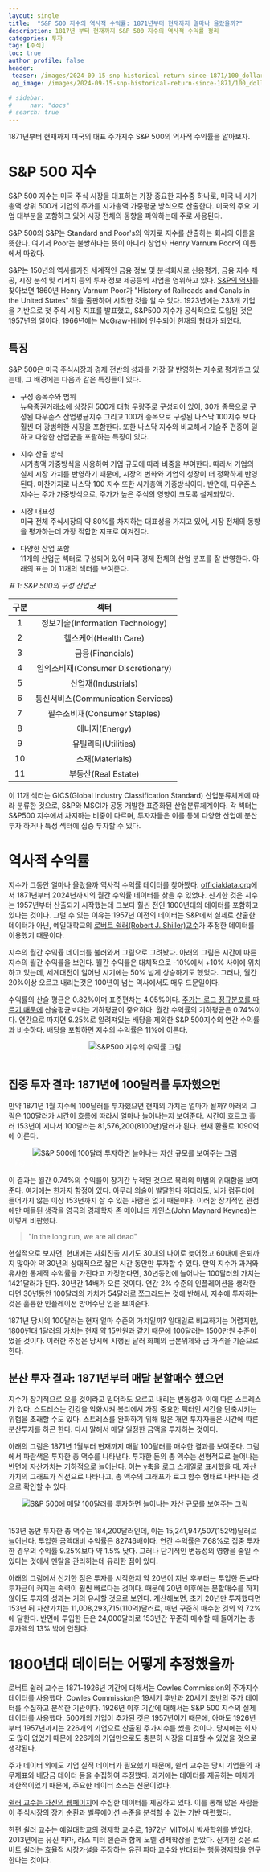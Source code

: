 ```yaml
---
layout: single
title:  "S&P 500 지수의 역사적 수익률: 1871년부터 현재까지 얼마나 올랐을까?"
description: 1817년 부터 현재까지 S&P 500 지수의 역사적 수익률 정리
categories: 투자
tag: [주식]
toc: true
author_profile: false
header:
 teaser: /images/2024-09-15-snp-historical-return-since-1871/100_dollar_growth_linear_scale.webp
 og_image: /images/2024-09-15-snp-historical-return-since-1871/100_dollar_growth_linear_scale.webp

# sidebar:
#     nav: "docs"
# search: true
---
```

1871년부터 현재까지 미국의 대표 주가지수 S&P 500의 역사적 수익률을 알아보자.

# S&P 500 지수
S&P 500 지수는 미국 주식 시장을 대표하는 가장 중요한 지수중 하나로, 미국 내 시가총액 상위 500개 기업의 주가를 시가총액 가중평균 방식으로 산출한다. 미국의 주요 기업 대부분을 포함하고 있어 시장 전체의 동향을 파악하는데 주로 사용된다. 

S&P 500의 S&P는 Standard and Poor's의 약자로 지수를 산출하는 회사의 이름을 뜻한다. 여기서 Poor는 불쌍하다는 뜻이 아니라 창업자 Henry Varnum Poor의 이름에서 따왔다. 

S&P는 150년의 역사를가진 세계적인 금융 정보 및 분석회사로 신용평가, 금융 지수 제공, 시장 분석 및 리서치 등의 투자 정보 제공등의 사업을 영위하고 있다. [S&P의 역사](https://en.wikipedia.org/wiki/Henry_Varnum_Poor)를 찾아보면 1860년 Henry Varnum Poor가 "History of Railroads and Canals in the United States" 책을 출판하며 시작한 것을 알 수 있다. 1923년에는 233개 기업을 기반으로 첫 주식 시장 지표를 발표했고, S&P500 지수가 공식적으로 도입된 것은 1957년의 일이다. 1966년에는 McGraw-Hill에 인수되어 현재의 형태가 되었다.

## 특징
S&P 500은 미국 주식시장과 경제 전반의 성과를 가장 잘 반영하는 지수로 평가받고 있는데, 그 배경에는 다음과 같은 특징들이 있다.

- 구성 종목수와 범위  
뉴욕증권거래소에 상장된 500개 대형 우량주로 구성되어 있어, 30개 종목으로 구성된 다우존스 산업평균지수 그리고 100개 종목으로 구성된 나스닥 100지수 보다 훨씬 더 광범위한 시장을 포함한다. 또한 나스닥 지수와 비교해서 기술주 편중이 덜하고 다양한 산업군을 포괄하는 특징이 있다.

- 지수 산출 방식  
시가총액 가중방식을 사용하여 기업 규모에 따라 비중을 부여한다. 따라서 기업의 실제 시장 가치를 반영하기 때문에, 시장의 변화와 기업의 성장이 더 정확하게 반영된다. 마찬가지로 나스닥 100 지수 또한 시가총액 가중방식이다. 반면에, 다우존스 지수는 주가 가중방식으로, 주가가 높은 주식의 영향이 크도록 설계되었다. 

- 시장 대표성  
미국 전체 주식시장의 약 80%를 차지하는 대표성을 가지고 있어, 시장 전체의 동향을 평가하는데 가장 적합한 지표로 여겨진다.

- 다양한 산업 포함  
11개의 산업군 섹터로 구성되어 있어 미국 경제 전체의 산업 분포를 잘 반영한다. 아래의 표는 이 11개의 섹터를 보여준다.

*표 1: S&P 500의 구성 산업군*

| 구분 | 섹터 |
|:---:|:---:|
| 1  | 정보기술(Information Technology) |
| 2 | 헬스케어(Health Care) |
| 3  | 금융(Financials) |
| 4 | 임의소비재(Consumer Discretionary) |
| 5  | 산업재(Industrials) |
| 6 | 통신서비스(Communication Services) |
| 7  | 필수소비재(Consumer Staples) |
| 8 | 에너지(Energy) |
| 9  | 유틸리티(Utilities) |
| 10 | 소재(Materials) |
| 11 | 부동산(Real Estate) |

이 11개 섹터는 GICS(Global Industry Classification Standard) 산업분류체게에 따라 분류한 것으로, S&P와 MSCI가 공동 개발한 표준화된 산업분류체계이다. 각 섹터는 S&P500 지수에서 차지하는 비중이 다르며, 투자자들은 이를 통해 다양한 산업에 분산투자 하거나 특정 섹터에 집중 투자할 수 있다.

# 역사적 수익률
지수가 그동안 얼마나 올랐을까 역사적 수익률 데이터를 찾아봤다. [officialdata.org](https://www.officialdata.org/us/stocks/s-p-500/1871)에서 1871년부터 2024년까지의 월간 수익률 데이터를 찾을 수 있었다. 신기한 것은 지수는 1957년부터 산출되기 시작했는데 그보다 훨씬 전인 1800년대의 데이터를 포함하고 있다는 것이다. 그럴 수 있는 이유는 1957년 이전의 데이터는 S&P에서 실제로 산출한 데이터가 아닌, 예일대학교의 [로버트 쉴러(Robert J. Shiller)교수](https://ko.wikipedia.org/wiki/%EB%A1%9C%EB%B2%84%ED%8A%B8_J._%EC%8B%A4%EB%9F%AC)가 추정한 데이터를 이용했기 때문이다.

지수의 월간 수익률 데이터를 불러와서 그림으로 그려봤다. 아래의 그림은 시간에 따른 지수의 월간 수익률을 보인다. 월간 수익률은 대체적으로 -10%에서 +10% 사이에 위치하고 있는데, 세계대전이 일어난 시기에는 50% 넘게 상승하기도 했었다. 그러나, 월간 20%이상 오르고 내리는것은 100년이 넘는 역사에서도 매우 드문일이다. 

수익률의 산술 평균은 0.82%이며 표준편차는 4.05%이다. [주가는 로그 정규분포를 따르기 때문에](/투자/stock-price-model) 산술평균보다는 기하평균이 중요하다. 월간 수익률의 기하평균은 0.74%이다. 연간으로 따지면 9.25%로 알려져있는 배당을 제외한 S&P 500지수의 연간 수익률과 비슷하다. 배당을 포함하면 지수의 수익률은 11%에 이른다.

<p align="center">   
    <img src="/images/2024-09-15-snp-historical-return-since-1871/SNP500_return_1871-2024.webp" alt="S&P500 지수의 수익률 그림">
    <br>
   <span style="font-style: italic; color: #FFFFFF;">Fig. 1 S&P 500 지수의 수익률 1871-2024</span>
</p>

## 집중 투자 결과: 1871년에 100달러를 투자했으면
만약 1871년 1월 지수에 100달러를 투자했으면 현재의 가치는 얼마가 될까? 아래의 그림은 100달러가 시간이 흐름에 따라서 얼마나 늘어나는지 보여준다. 시간이 흐르고 흘러 153년이 지나서 100달러는 81,576,200(8100만)달러가 된다. 현재 환율로 1090억에 이른다.

<p align="center">   
    <img src="/images/2024-09-15-snp-historical-return-since-1871/100_dollar_growth.webp" alt="S&P 500에 100달러 투자하면 늘어나는 자산 규모를 보여주는 그림">
    <br>
   <span style="font-style: italic; color: #FFFFFF;">Fig. 2 S&P 500 지수에 100달러 투자 결과; 그림의 y축은 로그 스케일로 표시했다</span>
</p>

이 결과는 월간 0.74%의 수익률이 장기간 누적된 것으로 복리의 마법의 위대함을 보여준다. 여기에는 한가지 함정이 있다. 아무리 의술이 발달한다 하더라도, 뇌가 컴퓨터에 들어가지 않는 이상 153년까지 살 수 있는 사람은 없기 때문이다. 이러한 장기적인 관점에만 매몰된 생각을 영국의 경제학자 존 메이너드 케인스(John Maynard Keynes)는 이렇게 비판했다. 

>"In the long run, we are all dead"

현실적으로 보자면, 현대에는 사회진출 시기도 30대의 나이로 늦어졌고 60대에 은퇴까지 많아야 약 30년의 상대적으로 짧은 시간 동안만 투자할 수 있다. 만약 지수가 과거와 유사한 통계적 수익률을 가진다고 가정한다면, 30년동안에 늘어나는 100달러의 가치는 1421달러가 된다. 30년간 14배가 오른 것이다. 연간 2% 수준의 인플레이션을 생각한다면 30년동안 100달러의 가치가 54달러로 쪼그라드는 것에 반해서, 지수에 투자하는 것은 훌륭한 인플레이션 방어수단 임을 보여준다.

1871년 당시의 100달러는 현재 얼마 수준의 가치일까? 일대일로 비교하기는 어렵지만, [1800년대 1달러의 가치는 현재 약 15만원과 같기 때문에](/투자/jesse-livermore-book/##당시-달러-화폐의-현재-가치) 100달러는 1500만원 수준이었을 것이다. 이러한 추정은 당시에 시행된 달러 화폐의 금본위제와 금 가격을 기준으로 한다. 

## 분산 투자 결과: 1871년부터 매달 분할매수 했으면
지수가 장기적으로 오를 것이라고 믿더라도 오르고 내리는 변동성과 이에 따른 스트레스가 있다. 스트레스는 건강을 악화시켜 복리에서 가장 중요한 팩터인 시간을 단축시키는 위험을 초래할 수도 있다. 스트레스를 완화하기 위해 많은 개인 투자자들은 시간에 따른 분산투자를 하곤 한다. 다시 말해서 매달 일정한 금액을 투자하는 것이다.

아래의 그림은 1871년 1월부터 현재까지 매달 100달러를 매수한 결과를 보여준다. 그림에서 파란색은 투자한 총 액수를 나타낸다. 투자한 돈의 총 액수는 선형적으로 늘어나는 반면에 자산가치는 기하적으로 늘어난다. 이는 y축을 로그 스케일로 표시했을 때, 자산가치의 그래프가 직선으로 나타나고, 총 액수의 그래프가 로그 함수 형태로 나타나는 것으로 확인할 수 있다.

<p align="center">   
    <img src="/images/2024-09-15-snp-historical-return-since-1871/100_dollar_monthly_investing.webp" alt="S&P 500에 매달 100달러를 투자하면 늘어나는 자산 규모를 보여주는 그림">
    <br>
   <span style="font-style: italic; color: #FFFFFF;">Fig. 3 S&P 500 지수에 분할매수 결과; 그림의 y축은 로그 스케일로 표시했다</span>
</p>

153년 동안 투자한 총 액수는 184,200달러인데, 이는 15,241,947,507(152억)달러로 늘어난다. 투입한 금액대비 수익률은 82746배이다. 연간 수익률은 7.68%로 집중 투자한 경우의 수익률 9.25%보다 약 1.5% 낮다. 그러나 단기적인 변동성의 영향을 줄일 수 있다는 것에서 멘탈을 관리하는데 유리한 점이 있다.

아래의 그림에서 신기한 점은 투자를 시작한지 약 20년이 지난 후부터는 투입한 돈보다 투자금이 커지는 속력이 훨씬 빠르다는 것이다. 때문에 20년 이후에는 분할매수를 하지 않아도 투자의 성과는 거의 유사할 것으로 보인다. 계산해보면, 초기 20년만 투자했다면 153년 뒤 자산가치는 11,008,293,715(110억)달러로, 매년 꾸준히 매수한 것의 약 72%에 달한다. 반면에 투입한 돈은 24,000달러로 153년간 꾸준히 매수할 때 들어가는 총 투자액의 13% 밖에 안된다.

# 1800년대 데이터는 어떻게 추정했을까
로버트 쉴러 교수는 1871-1926년 기간에 대해서는 Cowles Commission의 주가지수 데이터를 사용했다. Cowles Commission은 19세기 후반과 20세기 초반의 주가 데이터를 수집하고 분석한 기관이다. 1926년 이후 기간에 대해서는 S&P 500 지수의 실제 데이터를 사용했다. 500개의 기업이 추가된 것은 1957년이기 때문에, 아마도 1926년 부터 1957년까지는 226개의 기업으로 산출된 주가지수를 썼을 것이다. 당시에는 회사도 많이 없었기 때문에 226개의 기업만으로도 충분히 시장을 대표할 수 있었을 것으로 생각된다. 

주가 데이터 외에도 기업 실적 데이터가 필요했기 때문에, 쉴러 교수는 당시 기업들의 재무제표와 배당금 데이터 등을 수집하여 추정했다. 과거에는 데이터를 제공하는 매체가 제한적이었기 때문에, 주요한 데이터 소스는 신문이었다. 

[쉴러 교수는 자신의 웹페이지](http://www.econ.yale.edu/~shiller/data.htm)에 수집한 데이터를 제공하고 있다. 이를 통해 많은 사람들이 주식시장의 장기 순환과 벨류에이션 수준을 분석할 수 있는 기반 마련했다.

한편 쉴러 교수는 예일대학교의 경제학 교수로, 1972년 MIT에서 박사학위를 받았다. 2013년에는 유진 파마, 라스 피터 핸슨과 함께 노벨 경제학상을 받았다. 신기한 것은 로버트 쉴러는 효율적 시장가설을 주장하는 유진 파마 교수와 반대되는 [행동경제학](/투자/quant-elements-psychology)을 연구한다는 것이다. 
